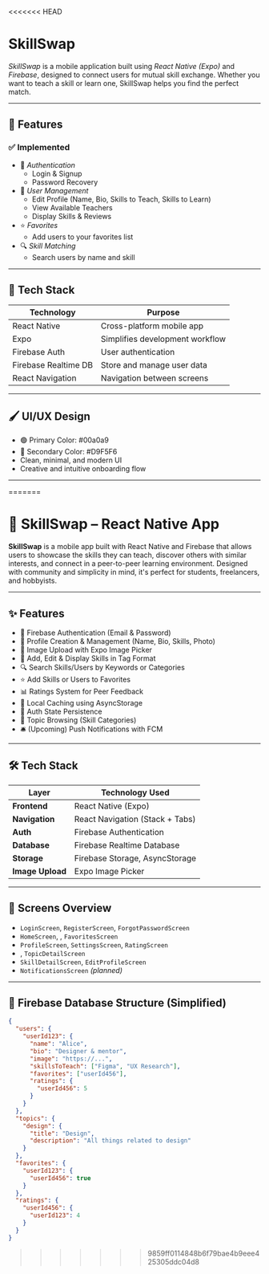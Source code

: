 <<<<<<< HEAD
# SkillSwap

*SkillSwap* is a mobile application built using *React Native (Expo)* and *Firebase*, designed to connect users for mutual skill exchange. Whether you want to teach a skill or learn one, SkillSwap helps you find the perfect match.

---

## 📱 Features

### ✅ Implemented
- 🔐 *Authentication*
  - Login & Signup
  - Password Recovery
- 👤 *User Management*
  - Edit Profile (Name, Bio, Skills to Teach, Skills to Learn)
  - View Available Teachers
  - Display Skills & Reviews
- ⭐ *Favorites*
  - Add users to your favorites list
- 🔍 *Skill Matching*
  - Search users by name and skill

---

## 🧩 Tech Stack

| Technology      | Purpose                         |
|----------------|----------------------------------|
| React Native    | Cross-platform mobile app        |
| Expo            | Simplifies development workflow  |
| Firebase Auth   | User authentication              |
| Firebase Realtime DB | Store and manage user data  |
| React Navigation | Navigation between screens     |

---

## 🖌 UI/UX Design

- 🟢 Primary Color: #00a0a9
- 🔵 Secondary Color: #D9F5F6
- Clean, minimal, and modern UI
- Creative and intuitive onboarding flow

---
=======
# 🌟 SkillSwap – React Native App

**SkillSwap** is a mobile app built with React Native and Firebase that allows users to showcase the skills they can teach, discover others with similar interests, and connect in a peer-to-peer learning environment. Designed with community and simplicity in mind, it's perfect for students, freelancers, and hobbyists.

---

## ✨ Features

- 🔐 Firebase Authentication (Email & Password)
- 👤 Profile Creation & Management (Name, Bio, Skills, Photo)
- 📸 Image Upload with Expo Image Picker
- 🧠 Add, Edit & Display Skills in Tag Format
- 🔍 Search Skills/Users by Keywords or Categories
- ⭐ Add Skills or Users to Favorites
- 📊 Ratings System for Peer Feedback
- 📁 Local Caching using AsyncStorage
- 🔄 Auth State Persistence
- 🧩 Topic Browsing (Skill Categories)
- 🛎️ (Upcoming) Push Notifications with FCM

---

## 🛠️ Tech Stack

| Layer            | Technology Used                  |
| ---------------- | -------------------------------- |
| **Frontend**     | React Native (Expo)              |
| **Navigation**   | React Navigation (Stack + Tabs)  |
| **Auth**         | Firebase Authentication          |
| **Database**     | Firebase Realtime Database       |
| **Storage**      | Firebase Storage, AsyncStorage   |
| **Image Upload** | Expo Image Picker                |

---

## 📲 Screens Overview 

- `LoginScreen`, `RegisterScreen`, `ForgotPasswordScreen`
- `HomeScreen`, , `FavoritesScreen`
- `ProfileScreen`, `SettingsScreen`, `RatingScreen`
- , `TopicDetailScreen`
- `SkillDetailScreen`, `EditProfileScreen`
- `NotificationsScreen` *(planned)*

---

## 🧱 Firebase Database Structure (Simplified)

```json
{
  "users": {
    "userId123": {
      "name": "Alice",
      "bio": "Designer & mentor",
      "image": "https://...",
      "skillsToTeach": ["Figma", "UX Research"],
      "favorites": ["userId456"],
      "ratings": {
        "userId456": 5
      }
    }
  },
  "topics": {
    "design": {
      "title": "Design",
      "description": "All things related to design"
    }
  },
  "favorites": {
    "userId123": {
      "userId456": true
    }
  },
  "ratings": {
    "userId456": {
      "userId123": 4
    }
  }
}
```
>>>>>>> 9859ff0114848b6f79bae4b9eee425305ddc04d8

